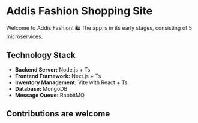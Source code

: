# Addis Fashion Shopping Site

Welcome to Addis Fashion! 🛍️ The app is in its early stages, consisting of 5  microservices.


## Technology Stack
- **Backend Server:** Node.js + Ts
- **Frontend Framework:** Next.js + Ts
- **Inventory Management:** Vite with React + Ts
- **Database:** MongoDB
- **Message Queue:** RabbitMQ

## Contributions are welcome
